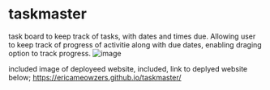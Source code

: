 # taskmaster
task board to keep track of tasks, with dates and times due. Allowing user to keep track of progress of activitie along with due dates, enabling draging option to track progress. 
![image](https://github.com/Ericameowzers/taskmaster/assets/168944644/a95ad00d-00ac-4ae5-ab5d-374155ecbfe6)

included image of deployeed website, 
included, link to deplyed website below;
https://ericameowzers.github.io/taskmaster/
